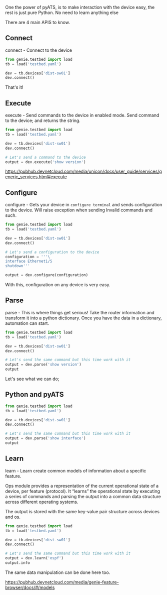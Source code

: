 One the power of pyATS, is to make interaction with the device easy, the rest
is just pure Python. No need to learn anything else

There are 4 main APIS to know.

## Connect

connect - Connect to the device

```python
from genie.testbed import load
tb = load('testbed.yaml')

dev = tb.devices['dist-sw01']
dev.connect()
```

That's it!

## Execute

execute - Send commands to the device in enabled mode.
Send command to the device; and returns the string.

```python
from genie.testbed import load
tb = load('testbed.yaml')

dev = tb.devices['dist-sw01']
dev.connect()

# Let's send a command to the device
output = dev.execute('show version')
```

https://pubhub.devnetcloud.com/media/unicon/docs/user_guide/services/generic_services.html#execute


## Configure

configure - Gets your device in `configure terminal` and sends configuration to
the device. Will raise exception when sending Invalid commands and such.

```python
from genie.testbed import load
tb = load('testbed.yaml')

dev = tb.devices['dist-sw01']
dev.connect()

# Let's send a configuration to the device
configuration = '''\
interface Ethernet1/5
shutdown'''

output = dev.configure(configuration)
```

With this, configuration on any device is very easy.


## Parse

parse - This is where things get serious! Take the router information and
transform it into a python dictionary. Once you have the data in a dictionary,
automation can start.

```python
from genie.testbed import load
tb = load('testbed.yaml')

dev = tb.devices['dist-sw01']
dev.connect()

# Let's send the same command but this time work with it
output = dev.parse('show version')
output
```

Let's see what we can do;

## Python and pyATS

```python
from genie.testbed import load
tb = load('testbed.yaml')

dev = tb.devices['dist-sw01']
dev.connect()

# Let's send the same command but this time work with it
output = dev.parse('show interface')
output
```


## Learn

learn - Learn create common models of information about a specific feature.

Ops module provides a representation of the current operational state of a
device, per feature (protocol). It “learns” the operational state by executing
a series of commands and parsing the output into a common data structure across
different operating systems.

The output is stored with the same key-value pair structure across devices and os.


```python
from genie.testbed import load
tb = load('testbed.yaml')

dev = tb.devices['dist-sw01']
dev.connect()

# Let's send the same command but this time work with it
output = dev.learn('ospf')
output.info
```

The same data manipulation can be done here too.

https://pubhub.devnetcloud.com/media/genie-feature-browser/docs/#/models

